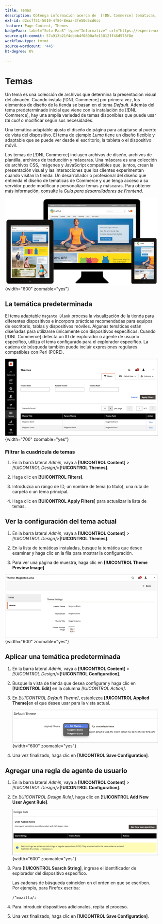 ```yaml
---
title: Temas
description: Obtenga información acerca de  [!DNL Commerce] temáticas, que incluyen archivos de diseño, archivos de plantilla, archivos de traducción y máscaras que definen el aspecto de su tienda.
exl-id: d2ccff51-5019-4f80-8eaa-3fe50d5cd6cc
feature: Page Content, Themes
badgePaas: label="Solo PaaS" type="Informative" url="https://experienceleague.adobe.com/en/docs/commerce/user-guides/product-solutions" tooltip="Se aplica solo a proyectos de Adobe Commerce en la nube (infraestructura PaaS administrada por Adobe) y a proyectos locales."
source-git-commit: 57a913b21f4cbbb4f0800afe13012ff46d578f8e
workflow-type: tm+mt
source-wordcount: '445'
ht-degree: 0%

---
```


# Temas

Un tema es una colección de archivos que determina la presentación visual del almacén. Cuando instala [!DNL Commerce] por primera vez, los elementos de diseño de la tienda se basan en el tema _Default_. Además del tema predeterminado inicial que viene con la instalación de [!DNL Commerce], hay una amplia variedad de temas disponibles que puede usar _tal cual_ o modificar según sus necesidades.

Una temática adaptable ajusta el diseño de página para adaptarse al puerto de vista del dispositivo. El tema de ejemplo _Luma_ tiene un diseño flexible y adaptable que se puede ver desde el escritorio, la tableta o el dispositivo móvil.

Los temas de [!DNL Commerce] incluyen archivos de diseño, archivos de plantilla, archivos de traducción y máscaras. Una máscara es una colección de archivos CSS, imágenes y JavaScript compatibles que, juntos, crean la presentación visual y las interacciones que los clientes experimentan cuando visitan la tienda. Un desarrollador o profesional del diseño que entienda el diseño de temáticas de Commerce y que tenga acceso a su servidor puede modificar y personalizar temas y máscaras. Para obtener más información, consulte la [_Guía para desarrolladores de Frontend_](https://developer.adobe.com/commerce/frontend-core/guide/themes/).

![Tema de Luma](./assets/design-responsive.png){width="600" zoomable="yes"}

## La temática predeterminada

El tema adaptable `Magento Blank` procesa la visualización de la tienda para diferentes dispositivos e incorpora prácticas recomendadas para equipos de escritorio, tablas y dispositivos móviles. Algunas temáticas están diseñadas para utilizarse únicamente con dispositivos específicos. Cuando [!DNL Commerce] detecta un ID de explorador o agente de usuario específico, utiliza el tema configurado para el explorador específico. La cadena de búsqueda también puede incluir expresiones regulares compatibles con Perl (PCRE).

![Temas](./assets/themes.png){width="700" zoomable="yes"}

### Filtrar la cuadrícula de temas

1. En la barra lateral _Admin_, vaya a **[!UICONTROL Content]** > _[!UICONTROL Design]_>**[!UICONTROL Themes]**.

1. Haga clic en **[!UICONTROL Filters]**.

1. Introduzca un rango de ID, un nombre de tema (o título), una ruta de carpeta o un tema principal.

1. Haga clic en **[!UICONTROL Apply Filters]** para actualizar la lista de temas.

## Ver la configuración del tema actual

1. En la barra lateral _Admin_, vaya a **[!UICONTROL Content]** > _[!UICONTROL Design]_>**[!UICONTROL Themes]**.

1. En la lista de temáticas instaladas, busque la temática que desee examinar y haga clic en la fila para mostrar la configuración.

1. Para ver una página de muestra, haga clic en **[!UICONTROL Theme Preview Image]**.

![Previsualizar tema](./assets/theme-settings.png){width="600" zoomable="yes"}

## Aplicar una temática predeterminada

1. En la barra lateral _Admin_, vaya a **[!UICONTROL Content]** > _[!UICONTROL Design]_>**[!UICONTROL Configuration]**.

1. Busque la vista de tienda que desea configurar y haga clic en **[!UICONTROL Edit]** en la columna _[!UICONTROL Action]_.

1. En _[!UICONTROL Default Theme]_, establezca **[!UICONTROL Applied Theme]**&#x200B;en el que desee usar para la vista actual.

   ![Tema aplicado](./assets/theme-default-apply.png){width="600" zoomable="yes"}

1. Una vez finalizado, haga clic en **[!UICONTROL Save Configuration]**.

## Agregar una regla de agente de usuario

1. En la barra lateral _Admin_, vaya a **[!UICONTROL Content]** > _[!UICONTROL Design]_>**[!UICONTROL Configuration]**.

1. En _[!UICONTROL Design Rule]_, haga clic en **[!UICONTROL Add New User Agent Rule]**.

   ![Regla de diseño](./assets/theme-design-rule.png){width="600" zoomable="yes"}

1. Para **[!UICONTROL Search String]**, ingrese el identificador de explorador del dispositivo específico.

   Las cadenas de búsqueda coinciden en el orden en que se escriben. Por ejemplo, para Firefox escriba:

   `/^mozilla/i`

1. Para introducir dispositivos adicionales, repita el proceso.

1. Una vez finalizado, haga clic en **[!UICONTROL Save Configuration]**.
